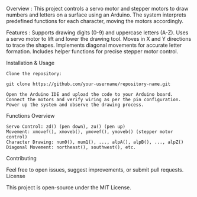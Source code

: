 Overview :
This project controls a servo motor and stepper motors to draw numbers and letters on a surface using an Arduino. The system interprets predefined functions for each character, moving the motors accordingly.

Features :
Supports drawing digits (0-9) and uppercase letters (A-Z).
 Uses a servo motor to lift and lower the drawing tool.
Moves in X and Y directions to trace the shapes.
Implements diagonal movements for accurate letter formation.
Includes helper functions for precise stepper motor control.


Installation & Usage

    Clone the repository:

    git clone https://github.com/your-username/repository-name.git

    Open the Arduino IDE and upload the code to your Arduino board.
    Connect the motors and verify wiring as per the pin configuration.
    Power up the system and observe the drawing process.

Functions Overview

    Servo Control: zd() (pen down), zu() (pen up)
    Movement: xmovef(), xmoveb(), ymovef(), ymoveb() (stepper motor control)
    Character Drawing: num0(), num1(), ..., alpA(), alpB(), ..., alpZ()
    Diagonal Movement: northeast(), southwest(), etc.

Contributing

Feel free to open issues, suggest improvements, or submit pull requests.
License

This project is open-source under the MIT License.

